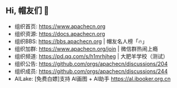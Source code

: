 ## Hi, 帽友们 👋

- 组织首页: <https://www.apachecn.org>
- 组织资源: <https://docs.apachecn.org>
- 组织BBS: <https://bbs.apachecn.org> | 帽友名人榜「🔥」
- 组织加群: <https://www.apachecn.org/join> | 微信群热闹上瘾 
- 组织频道: <https://pd.qq.com/s/h1mrhjheg> | 大肥羊学校（测试）
- 组织公告: <https://github.com/orgs/apachecn/discussions/204>
- 组织成员: <https://github.com/orgs/apachecn/discussions/244>
- AILake: [免费白嫖]支持 AI画图 + AI助手 <https://al.ibooker.org.cn>

<!--

**Here are some ideas to get you started:**

🙋‍♀️ A short introduction - what is your organization all about?
🌈 Contribution guidelines - how can the community get involved?
👩‍💻 Useful resources - where can the community find your docs? Is there anything else the community should know?
🍿 Fun facts - what does your team eat for breakfast?
🧙 Remember, you can do mighty things with the power of [Markdown](https://docs.github.com/github/writing-on-github/getting-started-with-writing-and-formatting-on-github/basic-writing-and-formatting-syntax)
-->
